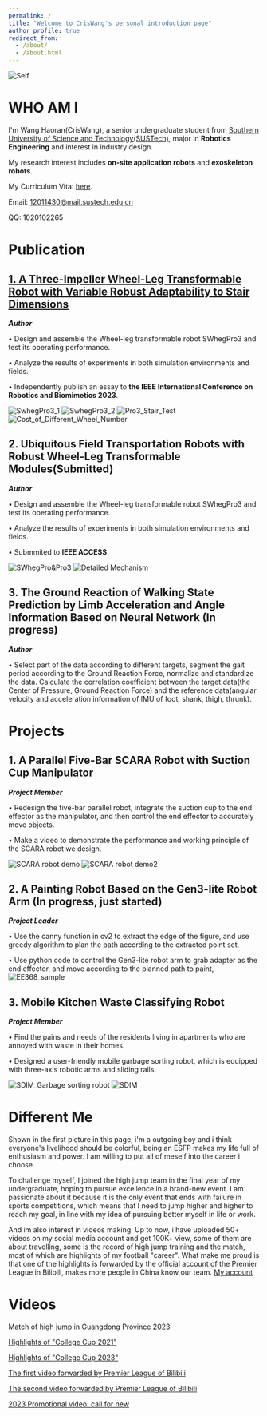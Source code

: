 ```yaml
---
permalink: /
title: "Welcome to CrisWang's personal introduction page"
author_profile: true
redirect_from: 
  - /about/
  - /about.html
---
```




![Self](Self.png)


WHO AM I
===
I'm Wang Haoran(CrisWang), a senior undergraduate student from [Southern University of Science and Technology(SUSTech)](https://www.sustech.edu.cn), major in **Robotics Engineering** and interest in industry design.

My research interest includes **on-site application robots** and **exoskeleton robots**.

My Curriculum Vita: [here](Haoran_Wang_NOC_CV.pdf).

Email: 12011430@mail.sustech.edu.cn

QQ: 1020102265

Publication
===

[**1. A Three-Impeller Wheel-Leg Transformable Robot with Variable Robust Adaptability to Stair Dimensions**](https://ieeexplore.ieee.org/document/10354942)
---
***Author***

•	Design and assemble the Wheel-leg transformable robot SWhegPro3 and test its operating performance.

•	Analyze the results of experiments in both simulation environments and fields. 

•	Independently publish an essay to **the IEEE International Conference on Robotics and Biomimetics 2023**.

![SwhegPro3_1](SwhegPro3_1.gif) ![SwhegPro3_2](SwhegPro3_2.gif)
![Pro3_Stair_Test](Pro3_Stair_Test.png)
![Cost_of_Different_Wheel_Number](Cost_of_Different_Wheel_Number.png)

**2. Ubiquitous Field Transportation Robots with Robust Wheel-Leg Transformable Modules(Submitted)**
---
***Author***

•	Design and assemble the Wheel-leg transformable robot SWhegPro3 and test its operating performance.

•	Analyze the results of experiments in both simulation environments and fields. 

•	Submmited to **IEEE ACCESS**.

![SWhegPro&Pro3](SWhegPro&Pro3.png)
![Detailed Mechanism](Detailed_Mechanism.png)

**3. The Ground Reaction of Walking State Prediction by Limb Acceleration and Angle Information Based on Neural Network (In progress)**
---
***Author***

•	Select part of the data according to different targets, segment the gait period according to the Ground Reaction Force, normalize and standardize the data. Calculate the correlation coefficient between the target data(the Center of Pressure, Ground Reaction Force) and the reference data(angular velocity and acceleration information of IMU of foot, shank, thigh, thrunk).





Projects
===
**1. A Parallel Five-Bar SCARA Robot with Suction Cup Manipulator**
---
***Project Member***

•	Redesign the five-bar parallel robot, integrate the suction cup to the end effector as the manipulator, and then control the end effector to accurately move objects.

•	Make a video to demonstrate the performance and working principle of the SCARA robot we design.



![SCARA robot demo](SCARA_robot_demo.gif) ![SCARA robot demo2](SCARA_robot_demo2.gif)

**2. A Painting Robot Based on the Gen3-lite Robot Arm (In progress, just started)**
---
***Project Leader***

•	Use the canny function in cv2 to extract the edge of the figure, and use greedy algorithm to plan the path according to the extracted point set.

•	Use python code to control the Gen3-lite robot arm to grab adapter as the end effector, and move according to the planned path to paint, 
![EE368_sample](EE368.png)



**3. Mobile Kitchen Waste Classifying Robot**
---
***Project Member***

•	Find the pains and needs of the residents living in apartments who are annoyed with waste in their homes.

•	Designed a user-friendly mobile garbage sorting robot, which is equipped with three-axis robotic arms and sliding rails.



![SDIM_Garbage sorting robot](SDIM_Garbage_sorting_robot.gif)
![SDIM](SDIM.png)

Different Me
===
Shown in the first picture in this page, i'm a outgoing boy and i think everyone's livelihood should be colorful, being an ESFP makes my life full of enthusiasm and power. I am willing to put all of meself into the career i choose.

To challenge myself, I joined the high jump team in the final year of my undergraduate, hoping to pursue excellence in a brand-new event. I am passionate about it because it 
is the only event that ends with failure in sports competitions, which means that I need to jump higher and higher to reach my goal, in line with my idea of pursuing better myself in life or work.

And im also interest in videos making. Up to now, i have uploaded 50+ videos on my social media account and get 100K+ view, some of them are about travelling, some is the record of high jump training and the match, most of which are highlights of my football "career". What make me proud is that one of the highlights is forwarded by the official account of the Premier League in Bilibili, makes more people in China know our team. [My account](https://b23.tv/PuBgKcU)


Videos
===
[Match of high jump in Guangdong Province 2023](https://b23.tv/l7CkQUz)

[Highlights of "College Cup 2021"](https://b23.tv/5Hgt3DD)

[Highlights of "College Cup 2023"](https://b23.tv/Dut0e7q)

[The first video forwarded by Premier League of Bilibili](https://b23.tv/2C0f05G)

[The second video forwarded by Premier League of Bilibili](https://b23.tv/Vnc2BWV)

[2023 Promotional video: call for new](https://b23.tv/7Nfu49q)


